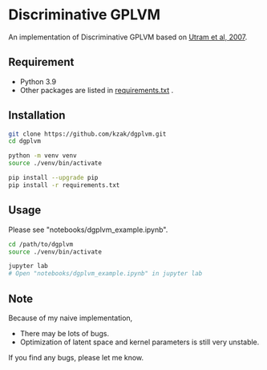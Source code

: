 # Discriminative GPLVM

An implementation of Discriminative GPLVM
based on [Utram et al, 2007](https://dl.acm.org/doi/abs/10.1145/1273496.1273613?casa_token=ZoR2sCkaWwkAAAAA:nRw0IHevdVWLqbD7JufdVAObtzM0lE0cuLi_vHH-RgtyHqvBkIiaAUsOQjFNlJ4SL18Xb96yRYTkjFQ).


## Requirement
- Python 3.9
- Other packages are listed in [requirements.txt](https://github.com/kzak/dgplvm/requirements.txt) .


## Installation

```sh
git clone https://github.com/kzak/dgplvm.git
cd dgplvm

python -m venv venv
source ./venv/bin/activate

pip install --upgrade pip
pip install -r requirements.txt
```


## Usage
Please see "notebooks/dgplvm_example.ipynb".

```sh
cd /path/to/dgplvm
source ./venv/bin/activate

jupyter lab
# Open "notebooks/dgplvm_example.ipynb" in jupyter lab
```


## Note
Because of my naive implementation, 
- There may be lots of bugs.
- Optimization of latent space and kernel parameters is still very unstable.

If you find any bugs, please let me know.
